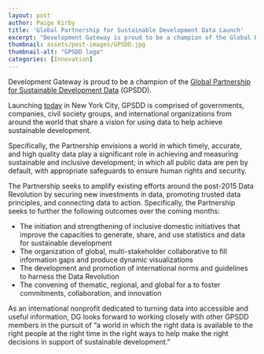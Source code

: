 ```yaml
---
layout: post
author: Paige Kirby
title: 'Global Partnership for Sustainable Development Data Launch'
excerpt: "Development Gateway is proud to be a champion of the Global Partnership for Sustainable Development Data..."
thumbnail: assets/post-images/GPSDD.jpg
thumbnail-alt: "GPSDD logo"
categories: [Innovation]
---
```


Development Gateway is proud to be a champion of the [Global Partnership for Sustainable Development Data](http://www.data4sdgs.org/#intro) (GPSDD). 

Launching [today](https://www.eventbrite.com/e/historic-launch-global-partnership-on-sustainable-development-data-registration-18462548981#listing-organizer) in New York City, GPSDD is comprised of governments, companies, civil society groups, and international organizations from around the world that share a vision for using data to help achieve sustainable development.

Specifically, the Partnership envisions a world in which timely, accurate, and high quality data play a significant role in achieving and measuring sustainable and inclusive development; in which all public data are pen by default, with appropriate safeguards to ensure human rights and security.

The Partnership seeks to amplify existing efforts around the post-2015 Data Revolution by securing new investments in data, promoting trusted data principles, and connecting data to action. Specifically, the Partnership seeks to further the following outcomes over the coming months:
- The initiation and strengthening of inclusive domestic initiatives that improve the capacities to generate, share, and use statistics and data for sustainable development
- The organization of global, multi-stakeholder collaborative to fill information gaps and produce dynamic visualizations
- The development and promotion of international norms and guidelines to harness the Data Revolution 
- The convening of thematic, regional, and global for a to foster commitments, collaboration, and innovation

As an international nonprofit dedicated to turning data into accessible and useful information, DG looks forward to working closely with other GPSDD members in the pursuit of “a world in which the right data is available to the right people at the right time in the right ways to help make the right decisions in support of sustainable development.”
